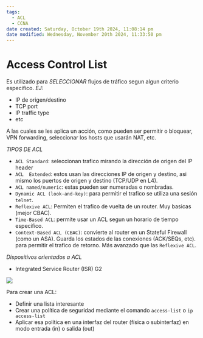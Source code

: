 ```yaml
---
tags:
  - ACL
  - CCNA
date created: Saturday, October 19th 2024, 11:08:14 pm
date modified: Wednesday, November 20th 2024, 11:33:50 pm
---
```


# Access Control List

Es utilizado para _SELECCIONAR_ flujos de tráfico segun algun criterio especifico. _EJ:_
- IP de origen/destino
- TCP port
- IP traffic type
- etc

A las cuales se les aplica un acción, como pueden ser permitir o bloquear, VPN forwarding, seleccionar los hosts que usarán NAT, etc.

*TIPOS DE ACL*
- `ACL Standard`: seleccionan trafico mirando la dirección de origen del IP header
- `ACL  Extended`: estos usan las direcciones IP de origen y destino, asi mismo los puertos de origen y destino (TCP/UDP en L4).
- `ACL named/numeric`: estas pueden ser numeradas o nombradas.
- `Dynamic ACL (look-and-key)`: para permitir el trafico se utiliza una sesión `telnet`.
- `Reflexive ACL`: Permiten el trafico de vuelta de un router. Muy basicas (mejor CBAC).
- `Time-Based ACL`: permite usar un ACL segun un horario de tiempo especifico.
- `Context-Based ACL (CBAC)`: convierte al router en un Stateful Firewall (como un ASA). Guarda los estados de las conexiones (ACK/SEQs, etc). para permitir el trafico de retorno. Más avanzado que las `Reflexive ACL`.

_Dispositivos orientados a ACL_
- Integrated Service Router (ISR) G2

![](Screenshot%20from%202023-12-28%2009-57-15.png)

Para crear una ACL:
- Definir una lista interesante
- Crear una política de seguridad mediante el comando `access-list` o `ip access-list`
- Aplicar  esa política en una interfaz del router (física o subinterfaz) en modo entrada (in) o salida (out)

